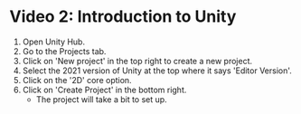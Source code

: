 # Video 2: Introduction to Unity

1. Open Unity Hub.
2. Go to the Projects tab.
3. Click on 'New project' in the top right to create a new project.
4. Select the 2021 version of Unity at the top where it says 'Editor Version'.
5. Click on the '2D' core option.
6. Click on 'Create Project' in the bottom right.
   - The project will take a bit to set up.
